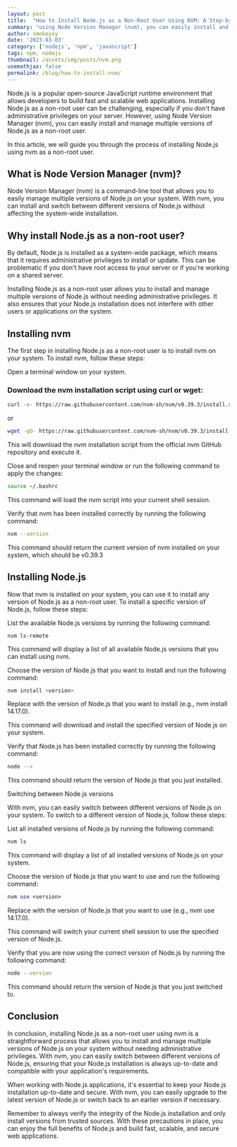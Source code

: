 ```yaml
---
layout: post
title:  "How to Install Node.js as a Non-Root User Using NVM: A Step-by-Step Guide"
summary: "using Node Version Manager (nvm), you can easily install and manage multiple versions of Node.js as a non-root user."
author: smokeyoy
date: '2023-03-03'
category: ['nodejs', 'npm', 'javascript']
tags: npm, nodejs
thumbnail: /assets/img/posts/nvm.png
usemathjax: false
permalink: /blog/how-to-install-nvm/
---
```


Node.js is a popular open-source JavaScript runtime environment that allows developers to build fast and scalable web applications. Installing Node.js as a non-root user can be challenging, especially if you don't have administrative privileges on your server. However, using Node Version Manager (nvm), you can easily install and manage multiple versions of Node.js as a non-root user.

In this article, we will guide you through the process of installing Node.js using nvm as a non-root user.

## What is Node Version Manager (nvm)?

Node Version Manager (nvm) is a command-line tool that allows you to easily manage multiple versions of Node.js on your system. With nvm, you can install and switch between different versions of Node.js without affecting the system-wide installation.

## Why install Node.js as a non-root user?

By default, Node.js is installed as a system-wide package, which means that it requires administrative privileges to install or update. This can be problematic if you don't have root access to your server or if you're working on a shared server.

Installing Node.js as a non-root user allows you to install and manage multiple versions of Node.js without needing administrative privileges. It also ensures that your Node.js installation does not interfere with other users or applications on the system.

## Installing nvm

The first step in installing Node.js as a non-root user is to install nvm on your system. To install nvm, follow these steps:

Open a terminal window on your system.

### Download the nvm installation script using curl or wget:

```bash
curl -o- https://raw.githubusercontent.com/nvm-sh/nvm/v0.39.3/install.sh | bash
```

or

```bash
wget -qO- https://raw.githubusercontent.com/nvm-sh/nvm/v0.39.3/install.sh | bash
```

This will download the nvm installation script from the official nvm GitHub repository and execute it.

Close and reopen your terminal window or run the following command to apply the changes:

```bash
source ~/.bashrc
```

This command will load the nvm script into your current shell session.

Verify that nvm has been installed correctly by running the following command:

```bash
nvm --version
```

This command should return the current version of nvm installed on your system, which should be v0.39.3

## Installing Node.js

Now that nvm is installed on your system, you can use it to install any version of Node.js as a non-root user. To install a specific version of Node.js, follow these steps:

List the available Node.js versions by running the following command:

```
nvm ls-remote
```
This command will display a list of all available Node.js versions that you can install using nvm.

Choose the version of Node.js that you want to install and run the following command:

```bash
nvm install <version>
```

Replace <version> with the version of Node.js that you want to install (e.g., nvm install 14.17.0).

This command will download and install the specified version of Node.js on your system.

Verify that Node.js has been installed correctly by running the following command:

```bash
node --v
```

This command should return the version of Node.js that you just installed.

Switching between Node.js versions

With nvm, you can easily switch between different versions of Node.js on your system. To switch to a different version of Node.js, follow these steps:

List all installed versions of Node.js by running the following command:

```bash
nvm ls
```

This command will display a list of all installed versions of Node.js on your system.

Choose the version of Node.js that you want to use and run the following command:

```perl
nvm use <version>
```

Replace <version> with the version of Node.js that you want to use (e.g., nvm use 14.17.0).

This command will switch your current shell session to use the specified version of Node.js.

Verify that you are now using the correct version of Node.js by running the following command:

```bash
node --version
```

This command should return the version of Node.js that you just switched to.

## Conclusion

In conclusion, installing Node.js as a non-root user using nvm is a straightforward process that allows you to install and manage multiple versions of Node.js on your system without needing administrative privileges. With nvm, you can easily switch between different versions of Node.js, ensuring that your Node.js installation is always up-to-date and compatible with your application's requirements.

When working with Node.js applications, it's essential to keep your Node.js installation up-to-date and secure. With nvm, you can easily upgrade to the latest version of Node.js or switch back to an earlier version if necessary.

Remember to always verify the integrity of the Node.js installation and only install versions from trusted sources. With these precautions in place, you can enjoy the full benefits of Node.js and build fast, scalable, and secure web applications.
